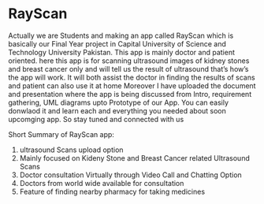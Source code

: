 # RayScan
Actually we are Students and making an app called RayScan which is basically our Final Year project in Capital University of Science and Technology University Pakistan.
This app is mainly doctor and patient oriented. here this app is for scanning ultrasound images of kidney stones and breast cancer only and will tell us the result of ultrasound that’s how’s the app will work.
It will both assist the doctor in finding the results of scans and patient can also use it at home
Moreover I have uploaded the document and presentation where the app is being discussed from Intro, requirement gathering, UML diagrams upto Prototype of our App. You can easily donwlaod it and learn each and everything you needed about soon upcomging app. So stay tuned and connected with us 

Short Summary of RayScan app:
1) ultrasound Scans upload option
2) Mainly focused on Kideny Stone and Breast Cancer related Ultrasound Scans
3) Doctor consultation Virtually through Video Call and Chatting Option
4) Doctors from world wide available for consultation
5) Feature of finding nearby pharmacy for taking medicines
